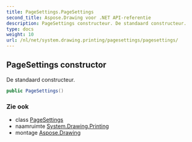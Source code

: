 ```yaml
---
title: PageSettings.PageSettings
second_title: Aspose.Drawing voor .NET API-referentie
description: PageSettings constructeur. De standaard constructeur.
type: docs
weight: 10
url: /nl/net/system.drawing.printing/pagesettings/pagesettings/
---
```

## PageSettings constructor

De standaard constructeur.

```csharp
public PageSettings()
```

### Zie ook

* class [PageSettings](../)
* naamruimte [System.Drawing.Printing](../../pagesettings/)
* montage [Aspose.Drawing](../../../)


